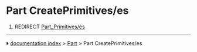# Part CreatePrimitives/es
1.  REDIRECT [Part_Primitives/es](Part_Primitives/es.md)



---
⏵ [documentation index](../README.md) > [Part](Part_Workbench.md) > Part CreatePrimitives/es
